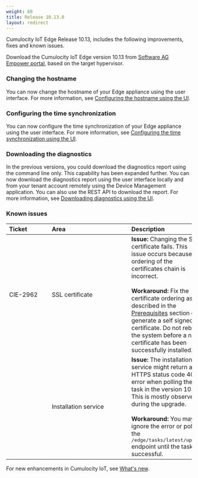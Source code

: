 ```yaml
---
weight: 60
title: Release 10.13.0
layout: redirect
---
```


Cumulocity IoT Edge Release 10.13, includes the following improvements, fixes and known issues.

Download the Cumulocity IoT Edge version 10.13 from [Software AG Empower portal](https://empower.softwareag.com), based on the target hypervisor.

### Changing the hostname

You can now change the hostname of your Edge appliance using the user interface. For more information, see [Configuring the hostname using the UI](https://cumulocity.com/guides/edge/configuration/#configuring-the-hostname).

### Configuring the time synchronization

You can now configure the time synchronization of your Edge appliance using the user interface. For more information, see [Configuring the time synchronization using the UI](https://cumulocity.com/guides/edge/configuration/#configuring-the-time-synchronization-using-the-ui).

### Downloading the diagnostics

In the previous versions, you could download the diagnostics report using the command line only. This capability has been expanded further. You can now download the diagnostics report using the user interface locally and from your tenant account remotely using the Device Management application. You can also use the REST API to download the report. For more information, see [Downloading diagnostics using the UI](https://cumulocity.com/guides/edge/diagnostics-and-support/#diagnostic-report-through-ui).

### Known issues

|<div style="width:100px">Ticket</div>|<div style="width:200px">Area</div>|Description
|:---|:---|:---
|CIE-2962|SSL certificate|**Issue:** Changing the SSL certificate fails. This issue occurs because the ordering of the certificates chain is incorrect.<br><br>**Workaround:** Fix the certificate ordering as described in the [Prerequisites](https://cumulocity.com/guides/edge/installation/#prerequisites) section or generate a self signed certificate. Do not reboot the system before a new certificate has been successfully installed.
||Installation service|**Issue:** The installation service might return an HTTPS status code 408 error when polling the task in the version 10.11. This is mostly observed during the upgrade.<br><br>**Workaround:** You may ignore the error or poll the <kbd>/edge/tasks/latest/update</kbd> endpoint until the task is successful. 

For new enhancements in Cumulocity IoT, see [What's new](/release-10-13-0/whatsnew-10-13-0/).
